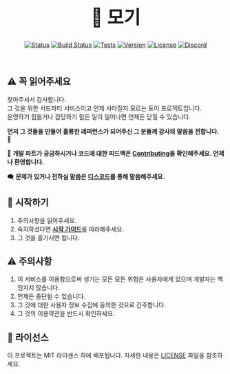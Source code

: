 <div align="center">

<h1 style="font-size: 3em; text-decoration: none; border-bottom: none;">🦟 모기</h1>

[![Status](https://img.shields.io/badge/Status-Development-orange?style=flat-square)](https://github.com/revil/mogi)
[![Build Status](https://img.shields.io/badge/Build-Passing-brightgreen?style=flat-square)](https://github.com/revil/mogi)
[![Tests](https://img.shields.io/badge/Tests-Passing-brightgreen?style=flat-square)](https://github.com/revil/mogi)
[![Version](https://img.shields.io/badge/Version-1.0.0-blue?style=flat-square)](https://github.com/revil/mogi)
[![License](https://img.shields.io/badge/License-MIT-yellow?style=flat-square)](LICENSE)
[![Discord](https://img.shields.io/badge/Discord-7289DA?style=flat-square&logo=discord&logoColor=white)](https://discord.gg/YOUR_INVITE_CODE)

</div>
<br>

## ⚠️ 꼭 읽어주세요
찾아주셔서 감사합니다.
<br>
그 것을 위한 서드파티 서비스이고 언제 사라질지 모르는 토이 프로젝트입니다.
<br>
운영하기 힘들거나 감당하기 힘든 일이 일어나면 언제든 닫힐 수 있습니다.

**먼저 그 것들을 만들어 훌륭한 레퍼런스가 되어주신 그 분들께 감사의 말씀을 전합니다.** 🙏

📌 **개발 파트가 궁금하시거나 코드에 대한 피드백은 [Contributing](https://github.com/parkrevil/mogi?tab=contributing-ov-file)을 확인해주세요. 언제나 환영합니다.**

🗨️ **문제가 있거나 전하실 말씀은 [디스코드]()를 통해 말씀해주세요.**

## 🚀 시작하기
1. 주의사항을 읽어주세요.
2. 숙지하셨다면 [**시작 가이드**](DISCLAIMER.md)를 따라해주세요.
3. 그 것을 즐기시면 됩니다.

## ⚠️ 주의사항
1. 이 서비스를 이용함으로써 생기는 모든 모든 위험은 사용자에게 있으며 개발자는 책임지지 않습니다.
2. 언제든 중단될 수 있습니다.
3. 그 것에 대한 사용자 정보 수집에 동의한 것으로 간주합니다.
4. 그 것의 이용약관을 반드시 확인하세요.

## 📝 라이선스

이 프로젝트는 MIT 라이센스 하에 배포됩니다. 자세한 내용은 [LICENSE](https://github.com/parkrevil/mogi?tab=MIT-1-ov-file) 파일을 참조하세요.
